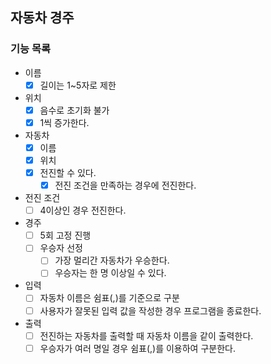 ## 자동차 경주

### 기능 목록
- 이름
  - [x] 길이는 1~5자로 제한

- 위치
  - [x] 음수로 초기화 불가
  - [x] 1씩 증가한다.

- 자동차
  - [x] 이름
  - [x] 위치
  - [x] 전진할 수 있다.
    - [x] 전진 조건을 만족하는 경우에 전진한다.

- 전진 조건
  - [ ] 4이상인 경우 전진한다.

- 경주
  - [ ] 5회 고정 진행
  - [ ] 우승자 선정
    - [ ] 가장 멀리간 자동차가 우승한다.
    - [ ] 우승자는 한 명 이상일 수 있다.

- 입력
  - [ ] 자동차 이름은 쉼표(,)를 기준으로 구분
  - [ ] 사용자가 잘못된 입력 값을 작성한 경우 프로그램을 종료한다.

- 출력
  - [ ] 전진하는 자동차를 출력할 때 자동차 이름을 같이 출력한다.
  - [ ] 우승자가 여러 명일 경우 쉼표(,)를 이용하여 구분한다.
